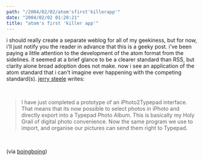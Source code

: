 ```yaml
---
path: "/2004/02/02/atom'sfirst'killerapp'" 
date: "2004/02/02 01:20:21" 
title: "atom's first 'killer app'" 
---
```

<p>i should really create a separate weblog for all of my geekiness, but for now, i'll just notify you the reader in advance that this is a geeky post. i've been paying a little attention to the development of the atom format from the sidelines. it seemed at a brief glance to be a clearer standard than RSS, but clarity alone broad adoption does not make. now i see an application of the atom standard that i can't imagine ever happening with the competing standard(s). <a href="http://jerryandsarasteele.typepad.com/deez_steeles/2004/01/iphoto2typepad_.html">jerry steele</a> writes:</p><br><blockquote>I have just completed a prototype of an iPhoto2Typepad interface. That means that its now possible to select photos in iPhoto and directly export into a Typepad Photo Album. This is basically my Holy Grail of digital photo convenience. Now the same program we use to import, and organise our pictures can send them right to Typepad.</blockquote><br><p>(via <a href="http://boingboing.net/2004_01_01_archive.html#107560121220934508">boingboing</a>)</p>